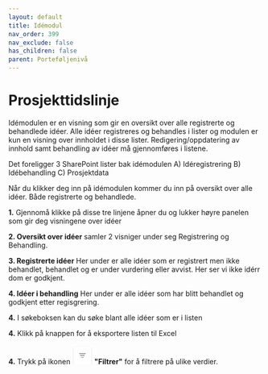 ```yaml
---
layout: default
title: Idémodul
nav_order: 399
nav_exclude: false
has_children: false
parent: Porteføljenivå
---
```


# Prosjekttidslinje
Idémodulen er en visning som gir en oversikt over alle registrerte og behandlede idéer. 
Alle idéer registreres og behandles i lister og modulen er kun en visning over innholdet i disse lister. 
Redigering/oppdatering av innhold samt behandling av idéer må gjennomføres i listene. 

Det foreligger 3 SharePoint lister bak idémodulen
A) Idéregistrering
B) Idébehandling
C) Prosjektdata

Når du klikker deg inn på idémodulen kommer du inn på oversikt over alle idéer. Både registrerte og behandlede. 

**1.** Gjennomå klikke på disse tre linjene åpner du og lukker høyre panelen som gir deg visningene over idéer

**2. Oversikt over idéer** samler 2 visniger under seg Registrering og Behandling.

**3. Registrerte idéer** Her under er alle idéer som er registrert men ikke behandlet, behandlet og er under vurdering eller avvist. Her ser vi ikke idérr dom er godkjent.

**4. Idéer i behandling** Her under er alle idéer som har blitt behandlet og godkjent etter regisgrering. 

**4.** I søkeboksen kan du søke blant alle idéer som er i listen

**4.** Klikk på knappen for å eksportere listen til Excel

**4.** Trykk på ikonen ![](./media/FiltrerKnapp.png) **"Filtrer"** for å filtrere på ulike verdier.


